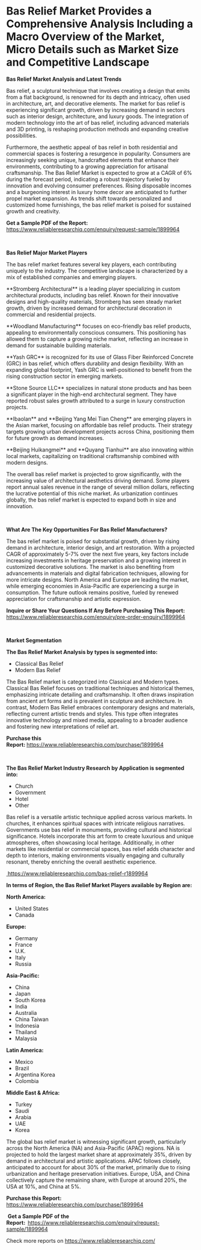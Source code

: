 <p><h1>Bas Relief Market Provides a Comprehensive Analysis Including a Macro Overview of the Market, Micro Details such as Market Size and Competitive Landscape</h1></p><p><strong>Bas Relief Market Analysis and Latest Trends</strong></p>
<p><p>Bas relief, a sculptural technique that involves creating a design that emits from a flat background, is renowned for its depth and intricacy, often used in architecture, art, and decorative elements. The market for bas relief is experiencing significant growth, driven by increasing demand in sectors such as interior design, architecture, and luxury goods. The integration of modern technology into the art of bas relief, including advanced materials and 3D printing, is reshaping production methods and expanding creative possibilities.</p><p>Furthermore, the aesthetic appeal of bas relief in both residential and commercial spaces is fostering a resurgence in popularity. Consumers are increasingly seeking unique, handcrafted elements that enhance their environments, contributing to a growing appreciation for artisanal craftsmanship. The Bas Relief Market is expected to grow at a CAGR of 6% during the forecast period, indicating a robust trajectory fueled by innovation and evolving consumer preferences. Rising disposable incomes and a burgeoning interest in luxury home decor are anticipated to further propel market expansion. As trends shift towards personalized and customized home furnishings, the bas relief market is poised for sustained growth and creativity.</p></p>
<p><strong>Get a Sample PDF of the Report:&nbsp;</strong> <a href="https://www.reliableresearchiq.com/enquiry/request-sample/1899964?utm_campaign=2469&utm_medium=2&utm_source=Github&utm_content=ia&utm_term=05042025&utm_id=bas-relief">https://www.reliableresearchiq.com/enquiry/request-sample/1899964</a></p>
<p>&nbsp;</p>
<p><strong>Bas Relief Major Market Players</strong></p>
<p><p>The bas relief market features several key players, each contributing uniquely to the industry. The competitive landscape is characterized by a mix of established companies and emerging players.</p><p>**Stromberg Architectural** is a leading player specializing in custom architectural products, including bas relief. Known for their innovative designs and high-quality materials, Stromberg has seen steady market growth, driven by increased demand for architectural decoration in commercial and residential projects.</p><p>**Woodland Manufacturing** focuses on eco-friendly bas relief products, appealing to environmentally conscious consumers. This positioning has allowed them to capture a growing niche market, reflecting an increase in demand for sustainable building materials.</p><p>**Yash GRC** is recognized for its use of Glass Fiber Reinforced Concrete (GRC) in bas relief, which offers durability and design flexibility. With an expanding global footprint, Yash GRC is well-positioned to benefit from the rising construction sector in emerging markets.</p><p>**Stone Source LLC** specializes in natural stone products and has been a significant player in the high-end architectural segment. They have reported robust sales growth attributed to a surge in luxury construction projects.</p><p>**Ibaolan** and **Beijing Yang Mei Tian Cheng** are emerging players in the Asian market, focusing on affordable bas relief products. Their strategy targets growing urban development projects across China, positioning them for future growth as demand increases.</p><p>**Beijing Huikangmei** and **Quyang Tianhui** are also innovating within local markets, capitalizing on traditional craftsmanship combined with modern designs. </p><p>The overall bas relief market is projected to grow significantly, with the increasing value of architectural aesthetics driving demand. Some players report annual sales revenue in the range of several million dollars, reflecting the lucrative potential of this niche market. As urbanization continues globally, the bas relief market is expected to expand both in size and innovation.</p></p>
<p>&nbsp;</p>
<p><strong>What Are The Key Opportunities For Bas Relief Manufacturers?</strong></p>
<p><p>The bas relief market is poised for substantial growth, driven by rising demand in architecture, interior design, and art restoration. With a projected CAGR of approximately 5-7% over the next five years, key factors include increasing investments in heritage preservation and a growing interest in customized decorative solutions. The market is also benefiting from advancements in materials and digital fabrication techniques, allowing for more intricate designs. North America and Europe are leading the market, while emerging economies in Asia-Pacific are experiencing a surge in consumption. The future outlook remains positive, fueled by renewed appreciation for craftsmanship and artistic expression.</p></p>
<p><strong>Inquire or Share Your Questions If Any Before Purchasing This Report:</strong> <a href="https://www.reliableresearchiq.com/enquiry/pre-order-enquiry/1899964?utm_campaign=2469&utm_medium=2&utm_source=Github&utm_content=ia&utm_term=05042025&utm_id=bas-relief">https://www.reliableresearchiq.com/enquiry/pre-order-enquiry/1899964</a></p>
<p>&nbsp;</p>
<p><strong>Market Segmentation</strong></p>
<p><strong>The Bas Relief Market Analysis by types is segmented into:</strong></p>
<p><ul><li>Classical Bas Relief</li><li>Modern Bas Relief</li></ul></p>
<p><p>The Bas Relief market is categorized into Classical and Modern types. Classical Bas Relief focuses on traditional techniques and historical themes, emphasizing intricate detailing and craftsmanship. It often draws inspiration from ancient art forms and is prevalent in sculpture and architecture. In contrast, Modern Bas Relief embraces contemporary designs and materials, reflecting current artistic trends and styles. This type often integrates innovative technology and mixed media, appealing to a broader audience and fostering new interpretations of relief art.</p></p>
<p><strong>Purchase this Report:&nbsp;</strong><a href="https://www.reliableresearchiq.com/purchase/1899964?utm_campaign=2469&utm_medium=2&utm_source=Github&utm_content=ia&utm_term=05042025&utm_id=bas-relief">https://www.reliableresearchiq.com/purchase/1899964</a></p>
<p>&nbsp;</p>
<p><strong>The Bas Relief Market Industry Research by Application is segmented into:</strong></p>
<p><ul><li>Church</li><li>Government</li><li>Hotel</li><li>Other</li></ul></p>
<p><p>Bas relief is a versatile artistic technique applied across various markets. In churches, it enhances spiritual spaces with intricate religious narratives. Governments use bas relief in monuments, providing cultural and historical significance. Hotels incorporate this art form to create luxurious and unique atmospheres, often showcasing local heritage. Additionally, in other markets like residential or commercial spaces, bas relief adds character and depth to interiors, making environments visually engaging and culturally resonant, thereby enriching the overall aesthetic experience.</p></p>
<p><a href="https://www.reliableresearchiq.com/bas-relief-r1899964?utm_campaign=2469&utm_medium=2&utm_source=Github&utm_content=ia&utm_term=05042025&utm_id=bas-relief">&nbsp;https://www.reliableresearchiq.com/bas-relief-r1899964</a></p>
<p><strong>In terms of Region, the Bas Relief Market Players available by Region are:</strong></p>
<p>
    <p> <strong> North America: </strong>
        <ul>
            <li>United States</li>
            <li>Canada</li>
        </ul>
        </p> 
    <p> <strong> Europe: </strong>
        <ul>
            <li>Germany</li>
            <li>France</li>
            <li>U.K.</li>
            <li>Italy</li>
            <li>Russia</li>
        </ul>
        </p> 
    <p> <strong> Asia-Pacific: </strong>
        <ul>
            <li>China</li>
            <li>Japan</li>
            <li>South Korea</li>
            <li>India</li>
            <li>Australia</li>
            <li>China Taiwan</li>
            <li>Indonesia</li>
            <li>Thailand</li>
            <li>Malaysia</li>
        </ul>
        </p> 
    <p> <strong> Latin America: </strong>
        <ul>
            <li>Mexico</li>
            <li>Brazil</li>
            <li>Argentina Korea</li>
            <li>Colombia</li>
        </ul>
        </p> 
    <p> <strong> Middle East & Africa: </strong>
        <ul>
            <li>Turkey</li>
            <li>Saudi</li>
            <li>Arabia</li>
            <li>UAE</li>
            <li>Korea</li>
        </ul>
    </p>
    </p>
<p><p>The global bas relief market is witnessing significant growth, particularly across the North America (NA) and Asia-Pacific (APAC) regions. NA is projected to hold the largest market share at approximately 35%, driven by demand in architectural and artistic applications. APAC follows closely, anticipated to account for about 30% of the market, primarily due to rising urbanization and heritage preservation initiatives. Europe, USA, and China collectively capture the remaining share, with Europe at around 20%, the USA at 10%, and China at 5%.</p></p>
<p><strong>Purchase this Report: </strong><a href="https://www.reliableresearchiq.com/purchase/1899964?utm_campaign=2469&utm_medium=2&utm_source=Github&utm_content=ia&utm_term=05042025&utm_id=bas-relief">https://www.reliableresearchiq.com/purchase/1899964</a></p>
<p>&nbsp;<strong>Get a Sample PDF of the Report:&nbsp;&nbsp;</strong><a href="https://www.reliableresearchiq.com/enquiry/request-sample/1899964?utm_campaign=2469&utm_medium=2&utm_source=Github&utm_content=ia&utm_term=05042025&utm_id=bas-relief">https://www.reliableresearchiq.com/enquiry/request-sample/1899964</a></p>
<p><strong></strong></p>
<p>Check more reports on <a href="https://www.reliableresearchiq.com/?utm_campaign=2469&utm_medium=2&utm_source=Github&utm_content=ia&utm_term=05042025&utm_id=bas-relief">https://www.reliableresearchiq.com/</a></p>